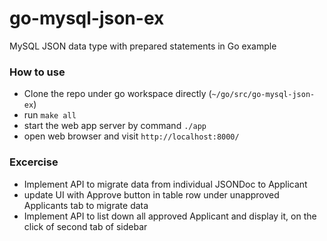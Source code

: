 # go-mysql-json-ex
MySQL JSON data type with prepared statements in Go example

### How to use
- Clone the repo under go workspace directly (`~/go/src/go-mysql-json-ex`)
- run `make all`
- start the web app server by command `./app`
- open web browser and visit `http://localhost:8000/`

### Excercise
- Implement API to migrate data from individual JSONDoc to Applicant
- update UI with Approve button in table row under unapproved Applicants tab to migrate data
- Implement API to list down all approved Applicant and display it, on the click of second tab of sidebar
